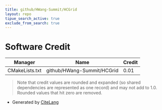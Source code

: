 ```yaml
---
title: github/HWang-Summit/HCGrid
layout: repo
tipue_search_active: true
exclude_from_search: true
---
```

# Software Credit

|Manager|Name|Credit|
|-------|----|------|
|CMakeLists.txt|github/HWang-Summit/HCGrid|0.01|


> Note that credit values are rounded and expanded (so shared dependencies are represented as one record) and may not add to 1.0. Rounded values that hit zero are removed.


- Generated by [CiteLang](https://github.com/vsoch/citelang)
